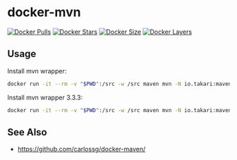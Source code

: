 # docker-mvn

[![Docker Pulls](https://img.shields.io/docker/pulls/_/maven.svg)](https://hub.docker.com/r/_/maven/)
[![Docker Stars](https://img.shields.io/docker/stars/_/maven.svg)](https://hub.docker.com/r/_/maven/)
[![Docker Size](https://img.shields.io/imagelayers/image-size/_/maven/latest.svg)](https://imagelayers.io/?images=_/maven:latest)
[![Docker Layers](https://img.shields.io/imagelayers/layers/_/maven/latest.svg)](https://imagelayers.io/?images=_/maven:latest)

## Usage

Install mvn wrapper:

```sh
docker run -it --rm -v "$PWD":/src -w /src maven mvn -N io.takari:maven:wrapper
```

Install mvn wrapper 3.3.3:

```sh
docker run -it --rm -v "$PWD":/src -w /src maven mvn -N io.takari:maven:wrapper -Dmaven=3.3.3
```

## See Also

* https://github.com/carlossg/docker-maven/
